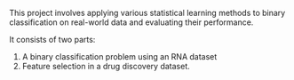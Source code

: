 This project involves applying various statistical learning methods to binary classification on real-world data and evaluating their performance. 

It consists of two parts:
1. A binary classification problem using an RNA dataset
2. Feature selection in a drug discovery dataset.
